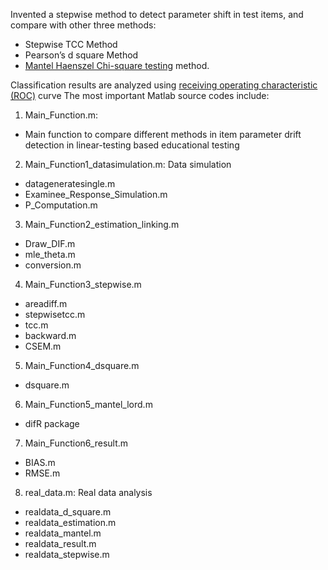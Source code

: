 Invented a stepwise method to detect parameter shift in test items, and compare with other three methods: 
 - Stepwise TCC Method
 - Pearson’s d square Method
 - [Mantel Haenszel Chi-square testing](https://en.wikipedia.org/wiki/Cochran–Mantel–Haenszel_statistics) method.
 
Classification results are analyzed using [receiving operating characteristic (ROC)](https://en.wikipedia.org/wiki/Receiver_operating_characteristic) curve
The most important Matlab source codes include:

1. Main_Function.m:
  - Main function to compare different methods in item parameter drift detection
in linear-testing based educational testing 

2. Main_Function1_datasimulation.m: Data simulation
  - datageneratesingle.m
  - Examinee_Response_Simulation.m
  - P_Computation.m

3. Main_Function2_estimation_linking.m 
  - Draw_DIF.m
  - mle_theta.m 
  - conversion.m

4. Main_Function3_stepwise.m
  - areadiff.m
  - stepwisetcc.m
  - tcc.m
  - backward.m
  - CSEM.m

5. Main_Function4_dsquare.m
  - dsquare.m

6. Main_Function5_mantel_lord.m
  - difR package

7. Main_Function6_result.m
  - BIAS.m
  - RMSE.m

8. real_data.m: Real data analysis 
  - realdata_d_square.m
  - realdata_estimation.m
  - realdata_mantel.m
  - realdata_result.m
  - realdata_stepwise.m
